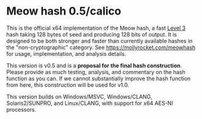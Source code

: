 # Meow hash 0.5/calico
This is the official x64 implementation of the Meow hash, a fast [Level 3](http://nohatcoder.dk/2019-05-19-1.html#level3) hash taking 128 bytes of seed and producing 128 bits of output.  It is designed to be both stronger and faster than currently available hashes in the "non-cryptographic" category.  See https://mollyrocket.com/meowhash for usage, implementation, and analysis details.

This version is v0.5 and is a **proposal for the final hash construction**.  Please provide as much testing, analysis, and commentary on the hash function as you can.  If we cannot substantially improve the hash function from here, this construction will be used for v1.0.

This version builds on Windows/MSVC, Windows/CLANG, Solaris2/SUNPRO, and Linux/CLANG, with support for x64 AES-NI processors.
